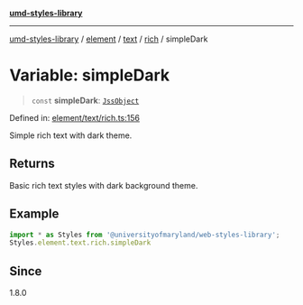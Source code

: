[**umd-styles-library**](../../../../../../README.md)

***

[umd-styles-library](../../../../../../modules.md) / [element](../../../../../README.md) / [text](../../../README.md) / [rich](../README.md) / simpleDark

# Variable: simpleDark

> `const` **simpleDark**: [`JssObject`](../../../../../../utilities/namespaces/transform/type-aliases/JssObject.md)

Defined in: [element/text/rich.ts:156](https://github.com/UMD-Digital/design-system/blob/2d95010ba8e3e1595ebab66599330577b600c5fb/packages/styles/source/element/text/rich.ts#L156)

Simple rich text with dark theme.

## Returns

Basic rich text styles with dark background theme.

## Example

```typescript
import * as Styles from '@universityofmaryland/web-styles-library';
Styles.element.text.rich.simpleDark
```

## Since

1.8.0
